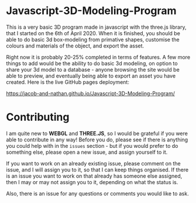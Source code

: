 # Javascript-3D-Modeling-Program
This is a very basic 3D program made in javascript with the three.js library, that I started on the 6th of April 2020. When it is finished, you should be able to do basic 3d box-modeling from primative shapes, customise the colours and materials of the object, and export the asset.

Right now it is probably 20-25% completed in terms of features. A few more things to add would be the ability to do basic 3d modeling, on option to share your 3d model to a database - anyone browsing the site would be able to preview, and eventually being able to export an asset you have created. Here is the live GitHub pages deployment:

https://jacob-and-nathan.github.io/Javascript-3D-Modeling-Program/

# Contributing
I am quite new to **WEBGL** and  **THREE.JS**, so I would be grateful if you were able to contribute in any way! Before you do, please see if there is anything you could help with in the `issues` section - but if you would prefer to do something else, please open a new issue, and assign yourself to it. 

If you want to work on an already existing issue, please comment on the issue, and I will assign you to it, so that I can keep things organised.
If there is an issue you want to work on that already has someone else assigned, then I may or may not assign you to it, depending on what the status is.

Also, there is an issue for any questions or comments you would like to ask.
